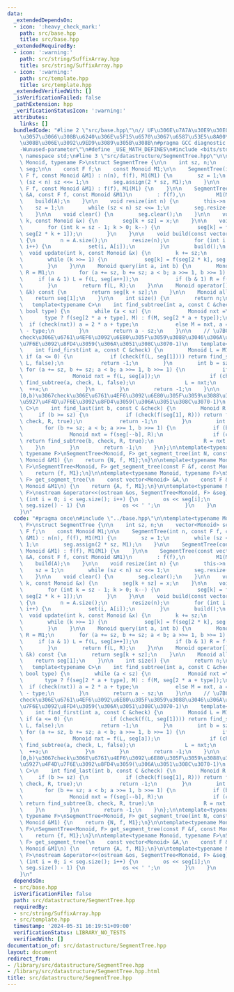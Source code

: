 ```yaml
---
data:
  _extendedDependsOn:
  - icon: ':heavy_check_mark:'
    path: src/base.hpp
    title: src/base.hpp
  _extendedRequiredBy:
  - icon: ':warning:'
    path: src/string/SuffixArray.hpp
    title: src/string/SuffixArray.hpp
  - icon: ':warning:'
    path: src/template.hpp
    title: src/template.hpp
  _extendedVerifiedWith: []
  _isVerificationFailed: false
  _pathExtension: hpp
  _verificationStatusIcon: ':warning:'
  attributes:
    links: []
  bundledCode: "#line 2 \"src/base.hpp\"\n// UF\u306E\u7A7A\u30E9\u30E0\u30C0\u6E21\
    \u3057\u3066\u308B\u6240\u306E\u5F15\u6570\u3067\u6587\u53E5\u8A00\u308F\u308C\
    \u308B\u306E\u3092\u9ED9\u3089\u305B\u308B\n#pragma GCC diagnostic ignored \"\
    -Wunused-parameter\"\n#define _USE_MATH_DEFINES\n#include <bits/stdc++.h>\nusing\
    \ namespace std;\n#line 3 \"src/datastructure/SegmentTree.hpp\"\n\ntemplate<typename\
    \ Monoid, typename F>\nstruct SegmentTree {\n\n    int sz, n;\n    vector<Monoid>\
    \ seg;\n\n    const F f;\n    const Monoid M1;\n\n    SegmentTree(int n, const\
    \ F f, const Monoid &M1) : n(n), f(f), M1(M1) {\n        sz = 1;\n        while\
    \ (sz < n) sz <<= 1;\n        seg.assign(2 * sz, M1);\n    }\n\n    SegmentTree(const\
    \ F f, const Monoid &M1) : f(f), M1(M1) {\n    }\n\n    SegmentTree(const vector<Monoid>\
    \ &A, const F f, const Monoid &M1)\n        : f(f),\n          M1(M1) {\n    \
    \    build(A);\n    }\n\n    void resize(int n) {\n        this->n = n;\n    \
    \    sz = 1;\n        while (sz < n) sz <<= 1;\n        seg.resize(2 * sz, M1);\n\
    \    }\n\n    void clear() {\n        seg.clear();\n    }\n\n    void set(int\
    \ k, const Monoid &x) {\n        seg[k + sz] = x;\n    }\n\n    void build() {\n\
    \        for (int k = sz - 1; k > 0; k--) {\n            seg[k] = f(seg[2 * k],\
    \ seg[2 * k + 1]);\n        }\n    }\n\n    void build(const vector<Monoid> &A)\
    \ {\n        n = A.size();\n        resize(n);\n        for (int i = 0; i < n;\
    \ i++) {\n            set(i, A[i]);\n        }\n        build();\n    }\n\n  \
    \  void update(int k, const Monoid &x) {\n        k += sz;\n        seg[k] = x;\n\
    \        while (k >>= 1) {\n            seg[k] = f(seg[2 * k], seg[2 * k + 1]);\n\
    \        }\n    }\n\n    Monoid query(int a, int b) {\n        Monoid L = M1,\
    \ R = M1;\n        for (a += sz, b += sz; a < b; a >>= 1, b >>= 1) {\n       \
    \     if (a & 1) L = f(L, seg[a++]);\n            if (b & 1) R = f(seg[--b], R);\n\
    \        }\n        return f(L, R);\n    }\n\n    Monoid operator[](const int\
    \ &k) const {\n        return seg[k + sz];\n    }\n\n    Monoid all() {\n    \
    \    return seg[1];\n    }\n\n    int size() {\n        return n;\n    }\n\n \
    \   template<typename C>\n    int find_subtree(int a, const C &check, Monoid &M,\
    \ bool type) {\n        while (a < sz) {\n            Monoid nxt =\n         \
    \       type ? f(seg[2 * a + type], M) : f(M, seg[2 * a + type]);\n          \
    \  if (check(nxt)) a = 2 * a + type;\n            else M = nxt, a = 2 * a + 1\
    \ - type;\n        }\n        return a - sz;\n    }\n\n    // \u7BC4\u56F2[a,N)\u3067\
    check\u306E\u6761\u4EF6\u3092\u6E80\u305F\u3059\u3088\u3046\u306A\u6700\u5C0F\u4F4D\
    \u7F6E\u3092\u8FD4\u3059(\u306A\u3051\u308C\u3070-1)\n    template<typename C>\n\
    \    int find_first(int a, const C &check) {\n        Monoid L = M1;\n       \
    \ if (a <= 0) {\n            if (check(f(L, seg[1]))) return find_subtree(1, check,\
    \ L, false);\n            return -1;\n        }\n        int b = sz;\n       \
    \ for (a += sz, b += sz; a < b; a >>= 1, b >>= 1) {\n            if (a & 1) {\n\
    \                Monoid nxt = f(L, seg[a]);\n                if (check(nxt)) return\
    \ find_subtree(a, check, L, false);\n                L = nxt;\n              \
    \  ++a;\n            }\n        }\n        return -1;\n    }\n\n    // \u7BC4\u56F2\
    [0,b)\u3067check\u306E\u6761\u4EF6\u3092\u6E80\u305F\u3059\u3088\u3046\u306A\u6700\
    \u5927\u4F4D\u7F6E\u3092\u8FD4\u3059(\u306A\u3051\u308C\u3070-1)\n    template<typename\
    \ C>\n    int find_last(int b, const C &check) {\n        Monoid R = M1;\n   \
    \     if (b >= sz) {\n            if (check(f(seg[1], R))) return find_subtree(1,\
    \ check, R, true);\n            return -1;\n        }\n        int a = sz;\n \
    \       for (b += sz; a < b; a >>= 1, b >>= 1) {\n            if (b & 1) {\n \
    \               Monoid nxt = f(seg[--b], R);\n                if (check(nxt))\
    \ return find_subtree(b, check, R, true);\n                R = nxt;\n        \
    \    }\n        }\n        return -1;\n    }\n};\n\ntemplate<typename Monoid,\
    \ typename F>\nSegmentTree<Monoid, F> get_segment_tree(int N, const F &f, const\
    \ Monoid &M1) {\n    return {N, f, M1};\n}\n\ntemplate<typename Monoid, typename\
    \ F>\nSegmentTree<Monoid, F> get_segment_tree(const F &f, const Monoid &M1) {\n\
    \    return {f, M1};\n}\n\ntemplate<typename Monoid, typename F>\nSegmentTree<Monoid,\
    \ F> get_segment_tree(\n    const vector<Monoid> &A,\n    const F &f,\n    const\
    \ Monoid &M1\n) {\n    return {A, f, M1};\n}\n\ntemplate<typename Monoid, typename\
    \ F>\nostream &operator<<(ostream &os, SegmentTree<Monoid, F> &seg) {\n    for\
    \ (int i = 0; i < seg.size(); i++) {\n        os << seg[i];\n        if (i !=\
    \ seg.size() - 1) {\n            os << ' ';\n        }\n    }\n    return os;\n\
    }\n"
  code: "#pragma once\n#include \"../base.hpp\"\n\ntemplate<typename Monoid, typename\
    \ F>\nstruct SegmentTree {\n\n    int sz, n;\n    vector<Monoid> seg;\n\n    const\
    \ F f;\n    const Monoid M1;\n\n    SegmentTree(int n, const F f, const Monoid\
    \ &M1) : n(n), f(f), M1(M1) {\n        sz = 1;\n        while (sz < n) sz <<=\
    \ 1;\n        seg.assign(2 * sz, M1);\n    }\n\n    SegmentTree(const F f, const\
    \ Monoid &M1) : f(f), M1(M1) {\n    }\n\n    SegmentTree(const vector<Monoid>\
    \ &A, const F f, const Monoid &M1)\n        : f(f),\n          M1(M1) {\n    \
    \    build(A);\n    }\n\n    void resize(int n) {\n        this->n = n;\n    \
    \    sz = 1;\n        while (sz < n) sz <<= 1;\n        seg.resize(2 * sz, M1);\n\
    \    }\n\n    void clear() {\n        seg.clear();\n    }\n\n    void set(int\
    \ k, const Monoid &x) {\n        seg[k + sz] = x;\n    }\n\n    void build() {\n\
    \        for (int k = sz - 1; k > 0; k--) {\n            seg[k] = f(seg[2 * k],\
    \ seg[2 * k + 1]);\n        }\n    }\n\n    void build(const vector<Monoid> &A)\
    \ {\n        n = A.size();\n        resize(n);\n        for (int i = 0; i < n;\
    \ i++) {\n            set(i, A[i]);\n        }\n        build();\n    }\n\n  \
    \  void update(int k, const Monoid &x) {\n        k += sz;\n        seg[k] = x;\n\
    \        while (k >>= 1) {\n            seg[k] = f(seg[2 * k], seg[2 * k + 1]);\n\
    \        }\n    }\n\n    Monoid query(int a, int b) {\n        Monoid L = M1,\
    \ R = M1;\n        for (a += sz, b += sz; a < b; a >>= 1, b >>= 1) {\n       \
    \     if (a & 1) L = f(L, seg[a++]);\n            if (b & 1) R = f(seg[--b], R);\n\
    \        }\n        return f(L, R);\n    }\n\n    Monoid operator[](const int\
    \ &k) const {\n        return seg[k + sz];\n    }\n\n    Monoid all() {\n    \
    \    return seg[1];\n    }\n\n    int size() {\n        return n;\n    }\n\n \
    \   template<typename C>\n    int find_subtree(int a, const C &check, Monoid &M,\
    \ bool type) {\n        while (a < sz) {\n            Monoid nxt =\n         \
    \       type ? f(seg[2 * a + type], M) : f(M, seg[2 * a + type]);\n          \
    \  if (check(nxt)) a = 2 * a + type;\n            else M = nxt, a = 2 * a + 1\
    \ - type;\n        }\n        return a - sz;\n    }\n\n    // \u7BC4\u56F2[a,N)\u3067\
    check\u306E\u6761\u4EF6\u3092\u6E80\u305F\u3059\u3088\u3046\u306A\u6700\u5C0F\u4F4D\
    \u7F6E\u3092\u8FD4\u3059(\u306A\u3051\u308C\u3070-1)\n    template<typename C>\n\
    \    int find_first(int a, const C &check) {\n        Monoid L = M1;\n       \
    \ if (a <= 0) {\n            if (check(f(L, seg[1]))) return find_subtree(1, check,\
    \ L, false);\n            return -1;\n        }\n        int b = sz;\n       \
    \ for (a += sz, b += sz; a < b; a >>= 1, b >>= 1) {\n            if (a & 1) {\n\
    \                Monoid nxt = f(L, seg[a]);\n                if (check(nxt)) return\
    \ find_subtree(a, check, L, false);\n                L = nxt;\n              \
    \  ++a;\n            }\n        }\n        return -1;\n    }\n\n    // \u7BC4\u56F2\
    [0,b)\u3067check\u306E\u6761\u4EF6\u3092\u6E80\u305F\u3059\u3088\u3046\u306A\u6700\
    \u5927\u4F4D\u7F6E\u3092\u8FD4\u3059(\u306A\u3051\u308C\u3070-1)\n    template<typename\
    \ C>\n    int find_last(int b, const C &check) {\n        Monoid R = M1;\n   \
    \     if (b >= sz) {\n            if (check(f(seg[1], R))) return find_subtree(1,\
    \ check, R, true);\n            return -1;\n        }\n        int a = sz;\n \
    \       for (b += sz; a < b; a >>= 1, b >>= 1) {\n            if (b & 1) {\n \
    \               Monoid nxt = f(seg[--b], R);\n                if (check(nxt))\
    \ return find_subtree(b, check, R, true);\n                R = nxt;\n        \
    \    }\n        }\n        return -1;\n    }\n};\n\ntemplate<typename Monoid,\
    \ typename F>\nSegmentTree<Monoid, F> get_segment_tree(int N, const F &f, const\
    \ Monoid &M1) {\n    return {N, f, M1};\n}\n\ntemplate<typename Monoid, typename\
    \ F>\nSegmentTree<Monoid, F> get_segment_tree(const F &f, const Monoid &M1) {\n\
    \    return {f, M1};\n}\n\ntemplate<typename Monoid, typename F>\nSegmentTree<Monoid,\
    \ F> get_segment_tree(\n    const vector<Monoid> &A,\n    const F &f,\n    const\
    \ Monoid &M1\n) {\n    return {A, f, M1};\n}\n\ntemplate<typename Monoid, typename\
    \ F>\nostream &operator<<(ostream &os, SegmentTree<Monoid, F> &seg) {\n    for\
    \ (int i = 0; i < seg.size(); i++) {\n        os << seg[i];\n        if (i !=\
    \ seg.size() - 1) {\n            os << ' ';\n        }\n    }\n    return os;\n\
    }\n"
  dependsOn:
  - src/base.hpp
  isVerificationFile: false
  path: src/datastructure/SegmentTree.hpp
  requiredBy:
  - src/string/SuffixArray.hpp
  - src/template.hpp
  timestamp: '2024-05-31 16:19:51+09:00'
  verificationStatus: LIBRARY_NO_TESTS
  verifiedWith: []
documentation_of: src/datastructure/SegmentTree.hpp
layout: document
redirect_from:
- /library/src/datastructure/SegmentTree.hpp
- /library/src/datastructure/SegmentTree.hpp.html
title: src/datastructure/SegmentTree.hpp
---
```

